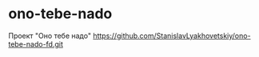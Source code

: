 # ono-tebe-nado
Проект "Оно тебе надо"
https://github.com/StanislavLyakhovetskiy/ono-tebe-nado-fd.git

